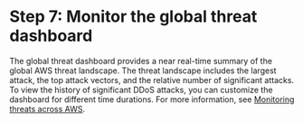 # Step 7: Monitor the global threat dashboard<a name="monitor-global-dashboard"></a>

The global threat dashboard provides a near real\-time summary of the global AWS threat landscape\. The threat landscape includes the largest attack, the top attack vectors, and the relative number of significant attacks\. To view the history of significant DDoS attacks, you can customize the dashboard for different time durations\. For more information, see [ Monitoring threats across AWS](using-ddos-reports.md#aws-shield-global-threats)\. 